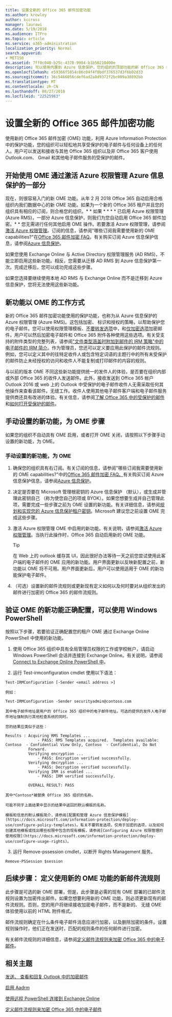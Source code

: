 ```yaml
---
title: 设置全新的 Office 365 邮件加密功能
ms.author: krowley
author: kccross
manager: laurawi
ms.date: 5/19/2018
ms.audience: ITPro
ms.topic: article
ms.service: o365-administration
localization_priority: Normal
search.appverid:
- MET150
ms.assetid: 7ff0c040-b25c-4378-9904-b1b50210d00e
description: 可以使用内置到 Azure 信息保护，您的组织的顶部功能的新 Office 365 邮件加密保护与您的组织内外的人员的电子邮件通信。新的 OME 功能使用其他 Office 365 组织、 Outlook.com、 Gmail 和其他电子邮件服务。
ms.openlocfilehash: e59368f5854c86c04f4f0bdf376537d3f6b02d33
ms.sourcegitcommit: 36c5466056cdef6ad2a8d9372f2bc009a30892bb
ms.translationtype: MT
ms.contentlocale: zh-CN
ms.lasthandoff: 08/27/2018
ms.locfileid: "22525983"
---
```

# <a name="set-up-new-office-365-message-encryption-capabilities"></a>设置全新的 Office 365 邮件加密功能

使用新的 Office 365 邮件加密 (OME) 功能，利用 Azure Information Protection 中的保护功能，您的组织可以轻松地共享受保护的电子邮件与任何设备上的任何人。用户可以发送和接收与其他 Office 365 组织以及非 Office 365 客户使用 Outlook.com、 Gmail 和其他电子邮件服务的受保护的邮件。
  
## <a name="get-started-with-ome-by-activating-azure-rights-management-part-of-azure-information-protection"></a>开始使用 OME 通过激活 Azure 权限管理 Azure 信息保护的一部分

现在，则很容易入门的新 OME 功能。从年 2 月 2018 Office 365 自动启用合格组织内我们数据中心的新 OME 功能。如果为一个新的 Office 365 租户并且您的组织具有相应的订阅，则合格您的组织。* * 如果 * * * * 已启用 Azure 权限管理 (Azure RMS)，一部分 Azure 信息保护，则我们为您自动启用 Office 365 邮件加密。* * 您无需进行任何其他启用 OME 操作。若要激活 Azure 权限管理，请参阅[激活 Azure 权限管理](https://docs.microsoft.com/azure/information-protection/deploy-use/activate-service)。订阅的信息，请参阅"哪些订阅我需要使用新的 OME capabilities?"在[Office 365 邮件加密 FAQ](ome-faq.md)。有关购买订阅 Azure 信息保护信息，请参阅[Azure 信息保护](https://azure.microsoft.com/services/information-protection/)。
  
如果您使用 Exchange Online 与 Active Directory 权限管理服务 (AD RMS)，不能立即启用这些新功能。相反，您需要从迁移 AD RMS 到 Azure 信息保护第一次。完成迁移后，您可以成功完成这些步骤。
  
如果您选择要继续使用本地 AD RMS 与 Exchange Online 而不是迁移到 Azure 信息保护，您将无法使用这些新功能。
  
## <a name="how-the-new-capabilities-for-ome-work"></a>新功能以 OME 的工作方式

新的 Office 365 邮件加密功能使用的保护功能，也称为从 Azure 信息保护的 Azure 权限管理 (Azure RMS)。这包括加密、 标识和授权的策略，以帮助保护您的电子邮件。您可以使用权限管理模板、[不要转发选项](https://docs.microsoft.com/information-protection/deploy-use/configure-usage-rights#do-not-forward-option-for-emails)中，和[仅加密选项](https://docs.microsoft.com/information-protection/deploy-use/configure-usage-rights#encrypt-only-option-for-emails)加密邮件。用户可以然后加密电子邮件和 Office 365 附件各种使用这些选项。有关受支持的附件类型的完整列表，请参阅["文件类型涵盖时附加到邮件的 IRM 策略"中的电子邮件的 IRM 简介](https://support.office.com/article/bb643d33-4a3f-4ac7-9770-fd50d95f58dc#FileTypesforIRM)。作为管理员，您还可以定义要应用此保护的邮件流规则。例如，您可以定义其中的往特定收件人或包含特定词语的主题行中的所有未受保护的邮件防止未经授权的访问和收件人不能复制或打印邮件的内容的规则。
  
与以前的版本 OME 不同这些新功能提供统一的发件人的体验，是否要在组织内部或外部 Office 365 的收件人发送邮件。此外，接收发送到 Office 365 帐户 Outlook 2016 或 web 上的 Outlook 中受保护的电子邮件收件人无需采取任何其他操作来查看该邮件。无缝工作。收件人使用其他电子邮件客户端和电子邮件服务提供商还具有改进的体验。有关信息，请参阅[了解 Office 365 中的受保护的邮件](https://support.office.com/article/Learn-about-protected-messages-in-Office-365-2baf3ac7-12db-40a4-8af7-1852204b4b67)和[如何打开受保护的邮件](https://support.office.com/article/How-do-I-open-a-protected-message-1157a286-8ecc-4b1e-ac43-2a608fbf3098)。
  
## <a name="steps-to-manually-set-up-the-new-capabilities-for-ome"></a>手动设置的新功能，为 OME 步骤

如果您的组织不自动具有 OME 启用，或者打开 OME 关闭，请按照以下步骤手动设置的新功能，为 OME。
  
### <a name="to-manually-set-up-the-new-capabilities-for-ome"></a>手动设置的新功能，为 OME

1. 确保您的组织具有右订阅。有关订阅的信息，请参阅"哪些订阅我需要使用新的 OME capabilities?"中的[Office 365 邮件加密 FAQ。](ome-faq.md)有关购买订阅 Azure 信息保护信息，请参阅[Azure 信息保护](https://azure.microsoft.com/services/information-protection/)。
    
2. 决定是否要在 Microsoft 管理根密钥的 Azure 信息保护 （默认），或生成并管理此密钥自己 （称为使您自己的项或 BYOK）。如果您想要生成并自己管理此项，需要完成一些步骤之前为 OME 设置的新功能。有关详细信息，请参阅[规划和实现您的 Azure 信息保护租户密钥](https://docs.microsoft.com/information-protection/plan-design/plan-implement-tenant-key)。Microsoft 建议您之前设置 OME 完成这些步骤。
    
3. 激活 Azure 权限管理 OME 中启用的新功能。有关说明，请参阅[激活 Azure 权限管理](https://docs.microsoft.com/azure/information-protection/deploy-use/activate-service)。当执行此操作时，Office 365 自动启用新的 OME 功能。
    
    > [!TIP]
    > 在 Web 上的 outlook 缓存其 UI，因此很好办法等待一天之前您尝试使用此客户端的电子邮件的 OME 应用的新功能。用户界面更新以反映新配置之前，新功能以 OME 将不可用。用户界面更新后，用户可以使用适用于 OME 的新功能保护电子邮件。 
  
4. （可选）设置新的邮件流规则或更新现有定义如何以及何时要对从组织发出的邮件进行加密的 Office 365 的邮件流规则。
    
## <a name="verify-that-the-new-capabilities-for-ome-are-configured-properly-by-using-windows-powershell"></a>验证 OME 的新功能正确配置，可以使用 Windows PowerShell

按照以下步骤，若要验证正确配置您的租户 OME 通过 Exchange Online PowerShell 中使用的新功能。
  
1. 使用 Office 365 组织中具有全局管理员权限的工作或学校帐户，请启动 Windows PowerShell 会话并连接到 Exchange Online。有关说明，请参阅[Connect to Exchange Online PowerShell 中](https://docs.microsoft.com/powershell/exchange/exchange-online/connect-to-exchange-online-powershell/connect-to-exchange-online-powershell?view=exchange-ps)。
    
2. 运行 Test-irmconfiguration cmdlet 使用以下语法：
    
  ```
  Test-IRMConfiguration [-Sender <email address >]
  ```

    例如：
    
  ```
  Test-IRMConfiguration -Sender securityadmin@contoso.com
  ```

    其中电子邮件地址是用户的 Office 365 组织中的电子邮件地址。可选的提供的发件人电子邮件地址强制执行其他检查系统的同时。
    
    您的结果应类似于这些：
    
  ```
  Results : Acquiring RMS Templates ...
                - PASS: RMS Templates acquired.  Templates available: Contoso  - Confidential View Only, Contoso  - Confidential, Do Not 
            Forward.
            Verifying encryption ...
                - PASS: Encryption verified successfully.
            Verifying decryption ...
                - PASS: Decryption verified successfully.
            Verifying IRM is enabled ...
                - PASS: IRM verified successfully.
            
            OVERALL RESULT: PASS
  ```

    其中*Contoso*被替换 Office 365 组织的名称。 
    
    可能不同于上面结果中显示的结果中返回的默认模板的名称。
    
    模板和信息的默认模板简介，请参阅[配置和管理 Azure 信息保护模板](https://docs.microsoft.com/information-protection/deploy-use/configure-policy-templates)。有关不要转发选项，仅用于加密的选项，以及如何创建其他模板或找出哪些权限中包含的现有模板，请参阅[Configuring Azure 权限管理的使用权限](https://docs.microsoft.com/information-protection/deploy-use/configure-usage-rights)。
    
3. 运行 Remove-pssession cmdlet，以断开 Rights Management 服务。
    
  ```
  Remove-PSSession $session
  ```

## <a name="next-steps-define-new-mail-flow-rules-that-use-the-new-ome-capabilities"></a>后续步骤： 定义使用新的 OME 功能的新邮件流规则
<a name="Rules_1"> </a>

此步骤是可选的新 OME 部署，但是，此步骤是必需的现有 OME 部署的已邮件流规则设置为加密传出邮件。如果您想要利用新的 OME 功能，则必须更新现有的邮件流规则。否则，您的用户将继续接收加密电子邮件，而不是新的、 无缝 OME 体验使用以前的 HTML 附件格式。
  
邮件流规则确定在什么条件电子邮件消息应进行加密，以及删除加密的条件。设置规则操作时，他们正在发送时，匹配的规则条件的任何邮件进行加密。
  
有关邮件流规则的详细信息，请参阅[定义邮件流规则来加密 Office 365 中的电子邮件](define-mail-flow-rules-to-encrypt-email.md)。
  
## <a name="related-topics"></a>相关主题
<a name="Rules_1"> </a>

[发送、 查看和回复 Outlook 中的加密邮件](https://support.office.com/article/eaa43495-9bbb-4fca-922a-df90dee51980.aspx)
  
[启用 Aadrm](https://docs.microsoft.com/powershell/module/aadrm/enable-aadrm?view=azureipps)
  
[使用远程 PowerShell 连接到 Exchange Online](https://technet.microsoft.com/library/jj984289%28v=exchg.160%29.aspx)
  
[定义邮件流规则来加密 Office 365 中的电子邮件](define-mail-flow-rules-to-encrypt-email.md)
  

